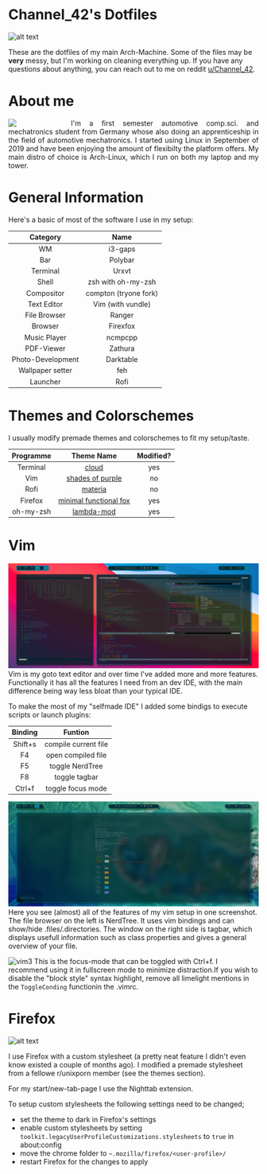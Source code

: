 # Channel_42's Dotfiles

![alt text](https://github.com/channel-42/dotfiles/blob/master/.resources/screenshot.png "Screenshot of my desktop")

These are the dotfiles of my main Arch-Machine. Some of the files may be **very** messy, but I'm working on cleaning everything up. If you have any questions about anything, you can reach out to me on reddit [u/Channel_42](https://www.reddit.com/user/Channel_42).


# About me

<img align="left" border="0" padding="4" src="https://github.com/channel-42/dotfiles/blob/master/Pictures/arch_senko.png" width="25%">

<p style="text-align: justify;">
I'm a first semester automotive comp.sci. and mechatronics student from Germany whose also doing an apprenticeship in the field of automotive mechatronics.   
I started using Linux in September of 2019 and have been enjoying the amount of flexibilty the platform offers. My main distro of choice is Arch-Linux, which I run on both my laptop and my tower.   
</p>

# General Information

Here's a basic of most of the software I use in my setup:

| Category | Name |
|:--------:|:----:|
|WM| i3-gaps|
|Bar|Polybar|
|Terminal|Urxvt|
|Shell|zsh with oh-my-zsh|
|Compositor|compton (tryone fork)|
|Text Editor|Vim (with vundle)|
|File Browser|Ranger|
|Browser|Firexfox|
|Music Player|ncmpcpp|
|PDF-Viewer|Zathura|
|Photo-Development|Darktable|
|Wallpaper setter|feh|
|Launcher|Rofi|

# Themes and Colorschemes

I usually modify premade themes and colorschemes to fit my setup/taste.

| Programme | Theme Name | Modified? |
|:--------:|:----:|:-------:|
|Terminal|[cloud](http://terminal.sexy/#AAAA____Iign1ajjnHXdmJiuZUqWYlVmqdHf5uvlXW90zXScY7CwwMDdV4a8PzRChJ2i2dbP)|yes|
|Vim|[shades of purple](https://github.com/Rigellute/shades-of-purple.vim)|no|
|Rofi|[materia](https://github.com/DefunctLizard/materia-rofi-theme/blob/master/README.md)|no|
|Firefox|[minimal functional fox](https:/a/github.com/turing753/minimal-functional-fox)|yes|
|oh-my-zsh|[lambda-mod](https://github.com/halfo/lambda-mod-zsh-theme)|yes|

# Vim 
![vim1](https://github.com/channel-42/dotfiles/blob/master/.resources/vim1.png  "Screenshot of Vim")
Vim is my goto text editor and over time I've added more and more features. Functionally it has all the features I need from an dev IDE, with the main difference being way less bloat than your typical IDE.

To make the most of my "selfmade IDE" I added some bindigs to execute scripts or launch plugins:

| Binding | Funtion | 
|:--------:|:----:|
|Shift+s|compile current file|
|F4| open compiled file|
|F5| toggle NerdTree|
|F8| toggle tagbar|
|Ctrl+f| toggle focus mode|

![vim2](https://github.com/channel-42/dotfiles/blob/master/.resources/vim2.png)
Here you see (almost) all of the features of my vim setup in one screenshot. The file browser on the left is NerdTree. It uses vim bindings and can show/hide .files/.directories. The window on the right side is tagbar, which displays usefull information such as class properties and gives a general overview of your file.

![vim3](https://github.com/channel-42/dotfiles/blob/master/.resources/vim3.png)
This is the focus-mode that can be toggled with Ctrl+f. I recommend using it in fullscreen mode to minimize distraction.If you wish to disable the "block style" syntax highlight, remove all limelight mentions in the `ToggleConding` functionin the .vimrc.


# Firefox

![alt text](https://github.com/channel-42/dotfiles/blob/master/.resources/screenshot2.png "Screenshot of Firefox")

I use Firefox with a custom stylesheet (a pretty neat feature I didn't even know existed a couple of months ago). I modified a premade stylesheet from a fellowe r/unixporn member (see the themes section).

For my start/new-tab-page I use the Nighttab extension.

To setup custom stylesheets the following settings need to be changed;
- set the theme to dark in Firefox's settings
- enable custom stylesheets by setting `toolkit.legacyUserProfileCustomizations.stylesheets` to `true` in about:config
- move the chrome folder to `~.mozilla/firefox/<user-profile>/`
- restart Firefox for the changes to apply

